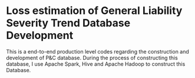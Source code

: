 # Loss estimation of General Liability Severity Trend Database Development
This is a end-to-end production level codes regarding the construction and development of P&C database. 
During the process of constructing this database, I use Apache Spark, Hive and Apache Hadoop to construct this Database. 
